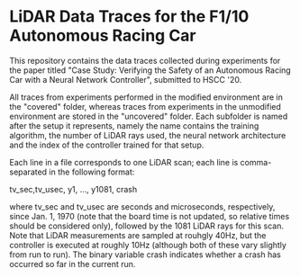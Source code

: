 # LiDAR Data Traces for the F1/10 Autonomous Racing Car

This repository contains the data traces collected during experiments for the paper titled "Case Study: Verifying the Safety of an Autonomous Racing Car with a Neural Network Controller", submitted to HSCC '20.

All traces from experiments performed in the modified environment are in the "covered" folder, whereas traces from experiments in the unmodified environment are stored in the "uncovered" folder. Each subfolder is named after the setup it represents, namely the name contains the training algorithm, the number of LiDAR rays used, the neural network architecture and the index of the controller trained for that setup.

Each line in a file corresponds to one LiDAR scan; each line is comma-separated in the following format:

tv_sec,tv_usec, y1, ..., y1081, crash

where tv_sec and tv_usec are seconds and microseconds, respectively, since Jan. 1, 1970 (note that the board
time is not updated, so relative times should be considered only), followed by the 1081 LiDAR rays for this scan. Note that LiDAR measurements are sampled at rouhgly 40Hz, but the controller is executed at roughly 10Hz (although both of these vary slightly from run to run). The binary variable crash indicates whether a crash has occurred so far in the current run.
